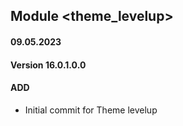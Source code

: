 ## Module <theme_levelup>

#### 09.05.2023
#### Version 16.0.1.0.0
#### ADD
- Initial commit for Theme levelup
